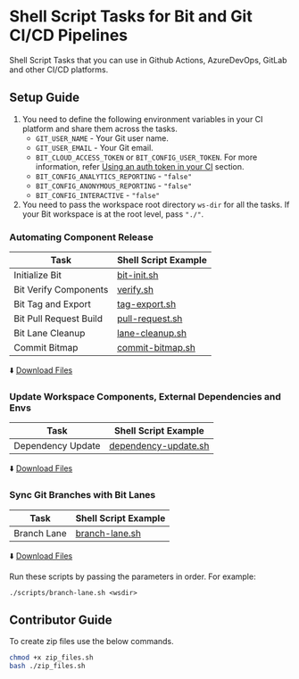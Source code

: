 # Shell Script Tasks for Bit and Git CI/CD Pipelines
Shell Script Tasks that you can use in Github Actions, AzureDevOps, GitLab and other CI/CD platforms.

## Setup Guide

1. You need to define the following environment variables in your CI platform and share them across the tasks.
    - `GIT_USER_NAME` - Your Git user name.
    - `GIT_USER_EMAIL` - Your Git email.
    - `BIT_CLOUD_ACCESS_TOKEN` or `BIT_CONFIG_USER_TOKEN`. For more information, refer [Using an auth token in your CI](https://bit.dev/reference/reference/config/bit-config/) section.
    - `BIT_CONFIG_ANALYTICS_REPORTING` - `"false"`
    - `BIT_CONFIG_ANONYMOUS_REPORTING` - `"false"`
    - `BIT_CONFIG_INTERACTIVE` - `"false"`
2. You need to pass the workspace root directory `ws-dir` for all the tasks. If your Bit workspace is at the root level, pass `"./"`.

### Automating Component Release

| Task                        | Shell Script Example                  |
|-----------------------------|---------------------------------|
| Initialize Bit          | [bit-init.sh](/scripts/bit-init.sh) |
| Bit Verify Components   | [verify.sh](/scripts/verify.sh) |
| Bit Tag and Export      | [tag-export.sh](/scripts/tag-export.sh) |
| Bit Pull Request Build  | [pull-request.sh](/scripts/pull-request.sh) |
| Bit Lane Cleanup        | [lane-cleanup.sh](/scripts/lane-cleanup.sh) |
| Commit Bitmap           | [commit-bitmap.sh](/scripts/commit-bitmap.sh) |

  :arrow_down: [Download Files](https://github.com/bit-tasks/shell-scripts/raw/main/downloads/automating-component-releases.zip)

### Update Workspace Components, External Dependencies and Envs

| Task                        | Shell Script Example                    |
|-----------------------------|-------------------------------|
| Dependency Update   |  [dependency-update.sh](/scripts/dependency-update.sh) |

  :arrow_down: [Download Files](https://github.com/bit-tasks/shell-scripts/raw/main/downloads/dependency-update.zip)

### Sync Git Branches with Bit Lanes

| Task                        | Shell Script Example                   |
|-----------------------------|-------------------------------|
| Branch Lane                 |  [branch-lane.sh](/scripts/branch-lane.sh) |

  :arrow_down: [Download Files](https://github.com/bit-tasks/shell-scripts/raw/main/downloads/branch-lane.zip)

Run these scripts by passing the parameters in order. For example:

```shell
./scripts/branch-lane.sh <wsdir>
```

## Contributor Guide

To create zip files use the below commands.

```bash
chmod +x zip_files.sh
bash ./zip_files.sh
```
